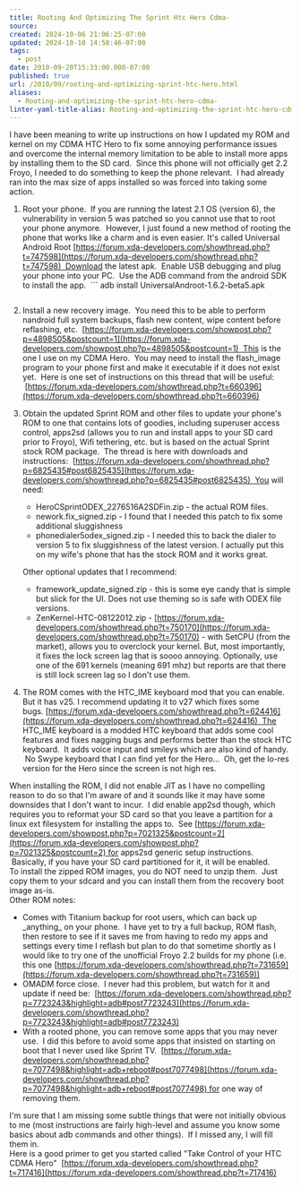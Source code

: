 ```yaml
---
title: Rooting And Optimizing The Sprint Htc Hero Cdma-
source: 
created: 2024-10-06 21:06:25-07:00
updated: 2024-10-10 14:58:46-07:00
tags:
  - post
date: 2010-09-20T15:33:00.000-07:00
published: true
url: /2010/09/rooting-and-optimizing-sprint-htc-hero.html
aliases:
  - Rooting-and-optimizing-the-sprint-htc-hero-cdma-
linter-yaml-title-alias: Rooting-and-optimizing-the-sprint-htc-hero-cdma-
---
```



I have been meaning to write up instructions on how I updated my ROM and kernel on my CDMA HTC Hero to fix some annoying performance issues and overcome the internal memory limitation to be able to install more apps by installing them to the SD card.  Since this phone will not officially get 2.2 Froyo, I needed to do something to keep the phone relevant.  I had already ran into the max size of apps installed so was forced into taking some action.  

1.  Root your phone.  If you are running the latest 2.1 OS (version 6), the vulnerability in version 5 was patched so you cannot use that to root your phone anymore.  However, I just found a new method of rooting the phone that works like a charm and is even easier. It's called Universal Android Root [https://forum.xda-developers.com/showthread.php?t=747598](https://forum.xda-developers.com/showthread.php?t=747598)  Download the latest apk.  Enable USB debugging and plug your phone into your PC.  Use the ADB command from the android SDK to install the app.  ```
    adb install UniversalAndroot-1.6.2-beta5.apk
    ```Once you get it installed, find the universal root application and launch it. It was pretty intuitive. It even has an option to just root the phone temporarily until you reboot, which is nice for keeping your phone as pristine and secure as possible if you prefer.
2.  Install a new recovery image.  You need this to be able to perform nandroid full system backups, flash new content, wipe content before reflashing, etc.  [https://forum.xda-developers.com/showpost.php?p=4898505&postcount=1](https://forum.xda-developers.com/showpost.php?p=4898505&postcount=1)  This is the one I use on my CDMA Hero.  You may need to install the flash\_image program to your phone first and make it executable if it does not exist yet.  Here is one set of instructions on this thread that will be useful:  [https://forum.xda-developers.com/showthread.php?t=660396](https://forum.xda-developers.com/showthread.php?t=660396)
3.  Obtain the updated Sprint ROM and other files to update your phone's ROM to one that contains lots of goodies, including superuser access control, apps2sd (allows you to run and install apps to your SD card prior to Froyo), Wifi tethering, etc. but is based on the actual Sprint stock ROM package.  The thread is here with downloads and instructions:  [https://forum.xda-developers.com/showthread.php?p=6825435#post6825435](https://forum.xda-developers.com/showthread.php?p=6825435#post6825435)  You will need:
    
    *   HeroCSprintODEX\_2276516A2SDFin.zip - the actual ROM files.
    *   nework.fix\_signed.zip - I found that I needed this patch to fix some additional sluggishness
    *   phonedialer5odex\_signed.zip - I needed this to back the dialer to version 5 to fix sluggishness of the latest version. I actually put this on my wife's phone that has the stock ROM and it works great.
    
    Other optional updates that I recommend:  
    *   framework\_update\_signed.zip - this is some eye candy that is simple but slick for the UI. Does not use theming so is safe with ODEX file versions.
    *   ZenKernel-HTC-08122012.zip - [https://forum.xda-developers.com/showthread.php?t=750170](https://forum.xda-developers.com/showthread.php?t=750170) - with SetCPU (from the market), allows you to overclock your kernel. But, most importantly, it fixes the lock screen lag that is soooo annoying. Optionally, use one of the 691 kernels (meaning 691 mhz) but reports are that there is still lock screen lag so I don't use them.
4.  The ROM comes with the HTC\_IME keyboard mod that you can enable. But it has v25. I recommend updating it to v27 which fixes some bugs. [https://forum.xda-developers.com/showthread.php?t=624416](https://forum.xda-developers.com/showthread.php?t=624416)  The HTC\_IME keyboard is a modded HTC keyboard that adds some cool features and fixes nagging bugs and performs better than the stock HTC keyboard.  It adds voice input and smileys which are also kind of handy.  No Swype keyboard that I can find yet for the Hero...  Oh, get the lo-res version for the Hero since the screen is not high res.

When installing the ROM, I did not enable JIT as I have no compelling reason to do so that I'm aware of and it sounds like it may have some downsides that I don't want to incur.  I did enable app2sd though, which requires you to reformat your SD card so that you leave a partition for a linux ext filesystem for installing the apps to.  See [https://forum.xda-developers.com/showpost.php?p=7021325&postcount=2](https://forum.xda-developers.com/showpost.php?p=7021325&postcount=2) for apps2sd generic setup instructions.  Basically, if you have your SD card partitioned for it, it will be enabled.  
To install the zipped ROM images, you do NOT need to unzip them.  Just copy them to your sdcard and you can install them from the recovery boot image as-is.  
Other ROM notes:  

*   Comes with Titanium backup for root users, which can back up \_anything\_ on your phone.  I have yet to try a full backup, ROM flash, then restore to see if it saves me from having to redo my apps and settings every time I reflash but plan to do that sometime shortly as I would like to try one of the unofficial Froyo 2.2 builds for my phone (i.e. this one [https://forum.xda-developers.com/showthread.php?t=731659](https://forum.xda-developers.com/showthread.php?t=731659))
*   OMADM force close.  I never had this problem, but watch for it and update if need be:  [https://forum.xda-developers.com/showthread.php?p=7723243&highlight=adb#post7723243](https://forum.xda-developers.com/showthread.php?p=7723243&highlight=adb#post7723243)
*   With a rooted phone, you can remove some apps that you may never use.  I did this before to avoid some apps that insisted on starting on boot that I never used like Sprint TV.  [https://forum.xda-developers.com/showthread.php?p=7077498&highlight=adb+reboot#post7077498](https://forum.xda-developers.com/showthread.php?p=7077498&highlight=adb+reboot#post7077498) for one way of removing them.

I'm sure that I am missing some subtle things that were not initially obvious to me (most instructions are fairly high-level and assume you know some basics about adb commands and other things).  If I missed any, I will fill them in.  
Here is a good primer to get you started called "Take Control of your HTC CDMA Hero"  [https://forum.xda-developers.com/showthread.php?t=717416](https://forum.xda-developers.com/showthread.php?t=717416)